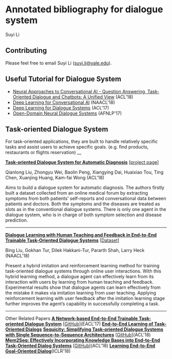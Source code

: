 # Annotated bibliography for dialogue system
Suyi Li

## Contributing
Please feel free to email Suyi Li (suyi.li@yale.edu).

## Useful Tutorial for Dialogue System

-	[Neural Approaches to Conversational AI - Question Answering, Task-Oriented Dialogue and Chatbots: A Unified View](https://arxiv.org/pdf/1809.08267.pdf) (ACL'18)
-	[Deep Learning for Conversational AI](https://www.poly-ai.com/docs/naacl18.pdf) (NAACL'18)
-	[Deep Learning for Dialogue Systems](http://aclweb.org/anthology/P17-5004) (ACL'17)
-	[Open-Domain Neural Dialogue Systems](http://aclweb.org/anthology/I17-5003) (AFNLP'17)


## Task-oriented Dialogue System
For task-oriented applications, they are built to handle relatively specific tasks and assist users to achieve specific goals. (e.g. find products, restaurants or flights reservation)
__

[**Task-oriented Dialogue System for Automatic Diagnosis**](http://aclweb.org/anthology/P18-2033) [[project page](https://github.com/LiuQL2/MedicalChatbot)]

Qianlong Liu, Zhongyu Wei, Baolin Peng, Xiangying Dai, Huaixiao Tou, Ting Chen, Xuanjing Huang, Kam-fai Wong (ACL'18)

Aims to build a dialogue system for automatic diagnosis. The authors firstly built a dataset collected from an online medical forum by extracting symptoms from both patients’ self-reports and conversational data between patients and doctors. Both the symptoms and the diseases are treated as slots as in the conventional dialogue systems. There is only one agent in the dialogue system, who is in charge of both symptom selection and disease prediction.

***

[**Dialogue Learning with Human Teaching and Feedback in End-to-End Trainable Task-Oriented Dialogue Systems**](https://arxiv.org/pdf/1804.06512.pdf) [[Dataset](https://github.com/google-research-datasets/simulated-dialogue)]

Bing Liu, Gokhan Tur, Dilek Hakkani-Tur, Pararth Shah, Larry Heck (NAACL'18)

Present a hybrid imitation and reinforcement learning method for training task-oriented dialogue systems through online user interactions. With this hybrid learning method, a dialogue agent can effectively learn from its interaction with users by learning from human teaching and feedback. Experimental results show that dialogue agents can learn effectively from the mistake it makes via imitation learning from user teaching. Applying reinforcement learning with user feedback after the imitation learning stage further improves the agent’s capability in successfully completing a task.

***

Other Related Papers
[**A Network-based End-to-End Trainable Task-oriented Dialogue System**](https://arxiv.org/pdf/1604.04562.pdf) [[GitHub](https://github.com/shawnwun/NNDIAL)](EACL'17)
[**End-to-End Learning of Task-Oriented Dialogs**](http://aclweb.org/anthology/N18-4010)
[**Sequicity: Simplifying Task-oriented Dialogue Systems with Single Sequence-to-Sequence Architectures**](http://aclweb.org/anthology/P18-1133) [[GitHub](https://github.com/WING-NUS/sequicity)](ACL'18)
[**Mem2Seq: Effectively Incorporating Knowledge Bases into End-to-End Task-Oriented Dialog Systems**](http://aclweb.org/anthology/P18-1136) [[GitHub](https://github.com/HLTCHKUST/Mem2Seq)](ACL'18)
[**Learning End-to-End Goal-Oriented Dialog**](https://arxiv.org/pdf/1605.07683.pdf)(ICLR'18)
